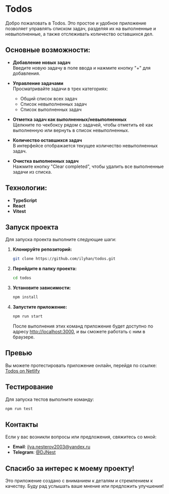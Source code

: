 # Todos

Добро пожаловать в Todos. Это простое и удобное приложение позволяет управлять списком задач, разделяя их на выполненные и невыполненные, а также отслеживать количество оставшихся дел.

## Основные возможности:

- **Добавление новых задач**  
  Введите новую задачу в поле ввода и нажмите кнопку "+" для добавления.
  
- **Управление задачами**  
  Просматривайте задачи в трех категориях:
  - Общий список всех задач
  - Список невыполненных задач
  - Список выполненных задач

- **Отметка задач как выполненных/невыполненных**  
  Щелкните по чекбоксу рядом с задачей, чтобы отметить её как выполненную или вернуть в список невыполненных.

- **Количество оставшихся задач**  
  В интерфейсе отображается текущее количество невыполненных задач.

- **Очистка выполненных задач**  
  Нажмите кнопку "Clear completed", чтобы удалить все выполненные задачи из списка.

## Технологии:

- **TypeScript**
- **React**
- **Vitest**

## Запуск проекта

Для запуска проекта выполните следующие шаги:

1. **Клонируйте репозиторий:**
   ```bash
   git clone https://github.com/ilyhan/todos.git
   ```

2. **Перейдите в папку проекта:**
   ```bash
   cd todos
   ```

3. **Установите зависимости:**
   ```bash
   npm install
   ```

4. **Запустите приложение:**
   ```bash
   npm run start
   ```
   После выполнения этих команд приложение будет доступно по адресу [http://localhost:3000](http://localhost:3000), и вы сможете работать с ним в браузере.

## Превью

Вы можете протестировать приложение онлайн, перейдя по ссылке:  
[Todos on Netlify](https://shimmering-douhua-310af3.netlify.app/)

## Тестирование

Для запуска тестов выполните команду:
```bash
npm run test
```

## Контакты

Если у вас возникли вопросы или предложения, свяжитесь со мной:

- **Email**: ilya.nesterov2003@yandex.ru
- **Telegram**: [@DJNest](https://t.me/DJNest)

## Спасибо за интерес к моему проекту!

Это приложение создано с вниманием к деталям и стремлением к качеству. Буду рад услышать ваше мнение или предложить улучшения!
